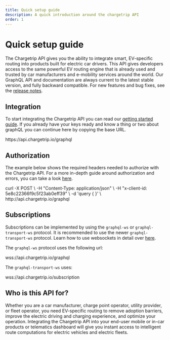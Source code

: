 ```yaml
---
title: Quick setup guide
description: A quick introduction around the chargetrip API
order: 1
---
```


# Quick setup guide
The Chargetrip API gives you the ability to integrate smart, EV-specific routing into products built for electric car drivers. This API gives developers access to the same powerful EV routing engine that is already used and trusted by car manufacturers and e-mobility services around the world. Our GraphQL API and documentation are always current to the latest stable version, and fully backward compatible. For new features and bug fixes, see the [release notes](/release-notes).

## Integration
To start integrating the Chargetrip API you can read our [getting started guide](/Getting-Started/API-Basics/getting-started). If you already have your keys ready and know a thing or two about graphQL you can continue here by copying the base URL.

<code-block lang="html" prefix="API Reference / Integration" title="Base URL">
https://api.chargetrip.io/graphql
</code-block>

## Authorization
The example below shows the required headers needed to authorize with the Chargetrip API. For a more in-depth guide around authorization and errors, you can take a look [here](/Getting-Started/API-Basics/status-error-codes).

<code-block lang="bash" prefix="API Reference / Authorization" title="Headers">
curl -X POST \
-H "Content-Type: application/json" \
-H "x-client-id: 5e8c22366f9c5f23ab0eff39" \
-d 'query { }' \
http://api.chargetrip.io/graphql
</code-block>

## Subscriptions
Subscriptions can be implemented by using the `graphql-ws` or `graphql-transport-ws` protocol. It is recommended to use the newer `graphql-transport-ws` protocol. Learn how to use websockets in detail over [here]().

The `graphql-ws` protocol uses the following url:

<code-block lang="bash" prefix="API Reference / Subscriptions" title="graphql-ws">
wss://api.chargetrip.io/graphql
</code-block>

The `graphql-transport-ws` uses:

<code-block lang="bash" prefix="API Reference / Subscriptions" title="graphql-transport-ws">
wss://api.chargetrip.io/subscription
</code-block>

## Who is this API for?
Whether you are a car manufacturer, charge point operator, utility provider, or fleet operator, you need EV-specific routing to remove adoption barriers, improve the electric driving and charging experience, and optimize your operation. Integrating the Chargetrip API into your end-user mobile or in-car products or telematics dashboard will give you instant access to intelligent route computations for electric vehicles and electric fleets.

